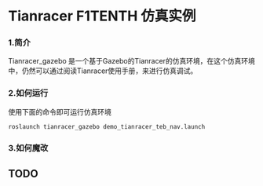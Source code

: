 # Tianracer F1TENTH 仿真实例 

### 1.简介

Tianracer_gazebo 是一个基于Gazebo的Tianracer的仿真环境，在这个仿真环境中，仍然可以通过阅读Tianracer使用手册，来进行仿真调试。  

### 2.如何运行 

使用下面的命令即可运行仿真环境

```shell
roslaunch tianracer_gazebo demo_tianracer_teb_nav.launch
```

### 3.如何魔改

## TODO
